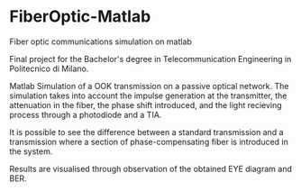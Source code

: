 # FiberOptic-Matlab
Fiber optic communications simulation on matlab

Final project for the Bachelor's degree in Telecommunication Engineering in Politecnico di Milano.

Matlab Simulation of a OOK transmission on a passive optical network. The simulation takes into account the impulse generation at the transmitter,
the attenuation in the fiber, the phase shift introduced, and the light recieving process through a photodiode and a TIA.

It is possible to see the difference between a standard transmission and a transmission where a section of phase-compensating fiber is introduced in the system.

Results are visualised through observation of the obtained EYE diagram and BER.
